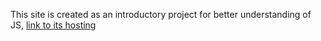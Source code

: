 This site is created as an introductory project for better understanding of JS, [link to its hosting](https://js-constructor-7211c.web.app/)

